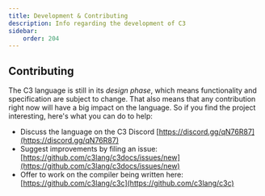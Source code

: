 ```yaml
---
title: Development & Contributing
description: Info regarding the development of C3
sidebar:
    order: 204
---
```


## Contributing
The C3 language is still in its *design phase*, which means functionality and specification are
subject to change. That also means that any contribution right now will have a big impact on the language.
So if you find the project interesting, here's what you can do to help:


- Discuss the language on the C3 Discord [https://discord.gg/qN76R87](https://discord.gg/qN76R87) 
- Suggest improvements by filing an issue: [https://github.com/c3lang/c3docs/issues/new](https://github.com/c3lang/c3docs/issues/new)
- Offer to work on the compiler being written here: [https://github.com/c3lang/c3c](https://github.com/c3lang/c3c)

